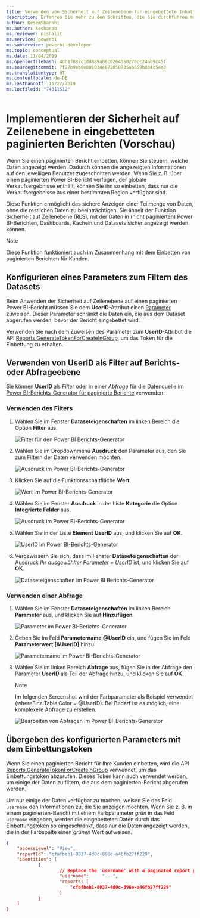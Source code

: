 ```yaml
---
title: Verwenden von Sicherheit auf Zeilenebene für eingebettete Inhalte aus Power BI
description: Erfahren Sie mehr zu den Schritten, die Sie durchführen müssen, um Inhalte von Power BI in Ihre Anwendung einzubetten.
author: KesemSharabi
ms.author: kesharab
ms.reviewer: nishalit
ms.service: powerbi
ms.subservice: powerbi-developer
ms.topic: conceptual
ms.date: 11/04/2019
ms.openlocfilehash: 4db1f887c1dd889a06c02643a0270cc24ab9c45f
ms.sourcegitcommit: 7f27b9eb0e001034e672050735ab659b834c54a3
ms.translationtype: HT
ms.contentlocale: de-DE
ms.lasthandoff: 11/22/2019
ms.locfileid: "74311512"
---
```

# <a name="implementing-row-level-security-in-embedded-paginated-reports-preview"></a>Implementieren der Sicherheit auf Zeilenebene in eingebetteten paginierten Berichten (Vorschau)

Wenn Sie einen paginierten Bericht einbetten, können Sie steuern, welche Daten angezeigt werden. Dadurch können die angezeigten Informationen auf den jeweiligen Benutzer zugeschnitten werden. Wenn Sie z. B. über einen paginierten Power BI-Bericht verfügen, der globale Verkaufsergebnisse enthält, können Sie ihn so einbetten, dass nur die Verkaufsergebnisse aus einer bestimmten Region verfügbar sind.

Diese Funktion ermöglicht das sichere Anzeigen einer Teilmenge von Daten, ohne die restlichen Daten zu beeinträchtigen. Sie ähnelt der Funktion [Sicherheit auf Zeilenebene (RLS)](embedded-row-level-security.md), mit der Daten in (nicht paginierten) Power BI-Berichten, Dashboards, Kacheln und Datasets sicher angezeigt werden können.  

> [!Note]
> Diese Funktion funktioniert auch im Zusammenhang mit dem Einbetten von paginierten Berichten für Kunden.

## <a name="configuring-a-parameter-to-filter-the-dataset"></a>Konfigurieren eines Parameters zum Filtern des Datasets

Beim Anwenden der Sicherheit auf Zeilenebene auf einen paginierten Power BI-Bericht müssen Sie dem **UserID**-Attribut einen [Parameter](../report-builder-parameters.md) zuweisen. Dieser Parameter schränkt die Daten ein, die aus dem Dataset abgerufen werden, bevor der Bericht eingebettet wird.

Verwenden Sie nach dem Zuweisen des Parameter zum **UserID**-Attribut die API [Reports GenerateTokenForCreateInGroup](https://docs.microsoft.com/rest/api/power-bi/embedtoken/reports_generatetokenforcreateingroup), um das Token für die Einbettung zu erhalten.

## <a name="use-userid-as-a-filter-at-report-or-query-level"></a>Verwenden von UserID als Filter auf Berichts- oder Abfrageebene

Sie können **UserID** als *Filter* oder in einer *Abfrage* für die Datenquelle im [Power BI-Berichts-Generator für paginierte Berichte](../report-builder-power-bi.md) verwenden.

### <a name="using-the-filter"></a>Verwenden des Filters

1. Wählen Sie im Fenster **Dataseteigenschaften** im linken Bereich die Option **Filter** aus.

    ![Filter für den Power BI Berichts-Generator](media/embedded-paginated-reports-secure-data/filter.png)

2. Wählen Sie im Dropdownmenü **Ausdruck** den Parameter aus, den Sie zum Filtern der Daten verwenden möchten.

     ![Ausdruck im Power BI-Berichts-Generator](media/embedded-paginated-reports-secure-data/expression.png)

3. Klicken Sie auf die Funktionsschaltfläche **Wert**. 

    ![Wert im Power BI-Berichts-Generator](media/embedded-paginated-reports-secure-data/function.png)

4. Wählen Sie im Fenster **Ausdruck** in der Liste **Kategorie** die Option **Integrierte Felder** aus.

    ![Ausdruck im Power BI-Berichts-Generator](media/embedded-paginated-reports-secure-data/built-in-fields.png)

5. Wählen Sie in der Liste **Element** **UserID** aus, und klicken Sie auf **OK**.

    ![UserID im Power BI-Berichts-Generator](media/embedded-paginated-reports-secure-data/userid.png)

6. Vergewissern Sie sich, dass im Fenster **Dataseteigenschaften** der Ausdruck *Ihr ausgewählter Parameter = UserID* ist, und klicken Sie auf **OK**.

    ![Dataseteigenschaften im Power BI Berichts-Generator](media/embedded-paginated-reports-secure-data/verify.png)

### <a name="using-a-query"></a>Verwenden einer Abfrage

1. Wählen Sie im Fenster **Dataseteigenschaften** im linken Bereich **Parameter** aus, und klicken Sie auf **Hinzufügen**.

    ![Parameter im Power BI-Berichts-Generator](media/embedded-paginated-reports-secure-data/parameters.png)

2. Geben Sie im Feld **Parametername** **\@UserID** ein, und fügen Sie im Feld **Parameterwert** **[&UserID]** hinzu.

    ![Parametername im Power BI-Berichts-Generator](media/embedded-paginated-reports-secure-data/parameter-name.png) 

3. Wählen Sie im linken Bereich **Abfrage** aus, fügen Sie in der Abfrage den Parameter **UserID** als Teil der Abfrage hinzu, und klicken Sie auf **OK**.
    > [!NOTE]
    > Im folgenden Screenshot wird der Farbparameter als Beispiel verwendet (whereFinalTable.Color = @UserID). Bei Bedarf ist es möglich, eine komplexere Abfrage zu erstellen.

    ![Bearbeiten von Abfragen im Power BI-Berichts-Generator](media/embedded-paginated-reports-secure-data/query-edit.png)

## <a name="passing-the-configured-parameter-using-the-embed-token"></a>Übergeben des konfigurierten Parameters mit dem Einbettungstoken

Wenn Sie einen paginierten Bericht für Ihre Kunden einbetten, wird die API [Reports GenerateTokenForCreateInGroup](https://docs.microsoft.com/rest/api/power-bi/embedtoken/reports_generatetokenforcreateingroup) verwendet, um das Einbettungstoken abzurufen. Dieses Token kann auch verwendet werden, um einige der Daten zu filtern, die aus dem paginierten-Bericht abgerufen werden.

Um nur einige der Daten verfügbar zu machen, weisen Sie das Feld `username` den Informationen zu, die Sie anzeigen möchten. Wenn Sie z. B. in einem paginierten-Bericht mit einem Farbparameter *grün* in das Feld `username` eingeben, werden die eingebetteten Daten durch das Einbettungstoken so eingeschränkt, dass nur die Daten angezeigt werden, die in der Farbspalte einen *grünen* Wert aufweisen.

```JSON
{
    "accessLevel": "View",
    "reportId": "cfafbeb1-8037-4d0c-896e-a46fb27ff229",
    "identities": [
            {
                    // Replace the 'username' with a paginated report parameter
                    "username":     "...",
                    "reports: [
                        "cfafbeb1-8037-4d0c-896e-a46fb27ff229"
                    ]
            }
    ]
}
```
